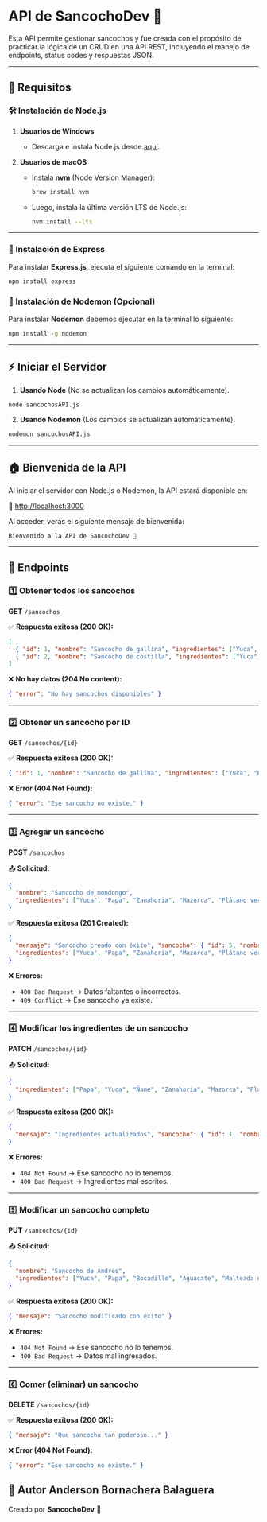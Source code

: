 # API de SancochoDev 🍲

Esta API permite gestionar sancochos y fue creada con el propósito de practicar la lógica de un CRUD en una API REST, incluyendo el manejo de endpoints, status codes y respuestas JSON.

---

## 📌 Requisitos

### 🛠 Instalación de Node.js

1. **Usuarios de Windows**
   - Descarga e instala Node.js desde [aquí](https://nodejs.org/es).

2. **Usuarios de macOS**
   - Instala **nvm** (Node Version Manager):
     ```bash
     brew install nvm
     ```
   - Luego, instala la última versión LTS de Node.js:
     ```bash
     nvm install --lts
     ```

---

### 🚀 Instalación de Express

Para instalar **Express.js**, ejecuta el siguiente comando en la terminal:

```bash
npm install express
```

### 🔄 Instalación de Nodemon (Opcional)

Para instalar **Nodemon** debemos ejecutar en la terminal lo siguiente:

```bash
npm install -g nodemon
```

---

## ⚡ Iniciar el Servidor

1. **Usando Node** (No se actualizan los cambios automáticamente).

```bash
node sancochosAPI.js
```

2. **Usando Nodemon** (Los cambios se actualizan automáticamente).

```bash
nodemon sancochosAPI.js
```

---

## 🏠 Bienvenida de la API

Al iniciar el servidor con Node.js o Nodemon, la API estará disponible en:

🔗 [http://localhost:3000](http://localhost:3000)

Al acceder, verás el siguiente mensaje de bienvenida:

```plaintext
Bienvenido a la API de SancochoDev 🍲
```

---

## 📌 Endpoints

### 1️⃣ Obtener todos los sancochos

**GET** `/sancochos`

✅ **Respuesta exitosa (200 OK):**

```json
[
  { "id": 1, "nombre": "Sancocho de gallina", "ingredientes": ["Yuca", "Papa", "Platano", "Cilantro", "Pimienta de Olor", "Mazorca", "Auyama", "Cebollín", "Apio", "Ají", "Caldo de gallina", "Ajo", "Gallina"] },
  { "id": 2, "nombre": "Sancocho de costilla", "ingredientes": ["Yuca", "Papa", "Platano", "Cilantro", "Pimienta de Olor", "Mazorca", "Auyama", "Cebollín", "Apio", "Ají", "Caldo de gallina", "Ajo", "Costilla de res"] }
]
```

❌ **No hay datos (204 No content):**

```json
{ "error": "No hay sancochos disponibles" }
```

---

### 2️⃣ Obtener un sancocho por ID

**GET** `/sancochos/{id}`

✅ **Respuesta exitosa (200 OK):**

```json
{ "id": 1, "nombre": "Sancocho de gallina", "ingredientes": ["Yuca", "Papa", "Platano", "Cilantro", "Pimienta de Olor", "Mazorca", "Auyama", "Cebollín", "Apio", "Ají", "Caldo de gallina", "Ajo", "Gallina"] }
```

❌ **Error (404 Not Found):**

```json
{ "error": "Ese sancocho no existe." }
```

---

### 3️⃣ Agregar un sancocho

**POST** `/sancochos`

📤 **Solicitud:**

```json
{
  "nombre": "Sancocho de mondongo",
  "ingredientes": ["Yuca", "Papa", "Zanahoria", "Mazorca", "Plátano verde", "Cebollín", "Ajo", "Aji pimentón", "Comino", "Pimienta de olor", "Mondongo", "Cilantro"]
}
```

✅ **Respuesta exitosa (201 Created):**

```json
{ 
  "mensaje": "Sancocho creado con éxito", "sancocho": { "id": 5, "nombre": "Sancocho de mondongo",
  "ingredientes": ["Yuca", "Papa", "Zanahoria", "Mazorca", "Plátano verde", "Cebollín", "Ajo", "Aji pimentón", "Comino", "Pimienta de olor", "Mondongo", "Cilantro"] } 
}
```

❌ **Errores:**

- `400 Bad Request` → Datos faltantes o incorrectos.
- `409 Conflict` → Ese sancocho ya existe.

---

### 4️⃣ Modificar los ingredientes de un sancocho

**PATCH** `/sancochos/{id}`

📤 **Solicitud:**

```json
{
  "ingredientes": ["Papa", "Yuca", "Ñame", "Zanahoria", "Mazorca", "Plátano verde", "Cebollín", "Ajo", "Gallina criolla"]
}
```

✅ **Respuesta exitosa (200 OK):**

```json
{ 
  "mensaje": "Ingredientes actualizados", "sancocho": { "id": 1, "nombre": "Sancocho de gallina", "ingredientes": ["Papa", "Yuca", "Ñame", "Zanahoria", "Mazorca", "Plátano verde", "Cebollín", "Ajo", "Gallina criolla"] } 
}
```

❌ **Errores:**

- `404 Not Found` → Ese sancocho no lo tenemos.
- `400 Bad Request` → Ingredientes mal escritos.

---

### 5️⃣ Modificar un sancocho completo

**PUT** `/sancochos/{id}`

📤 **Solicitud:**
```json
{
  "nombre": "Sancocho de Andrés",
  "ingredientes": ["Yuca", "Papa", "Bocadillo", "Aguacate", "Malteada de Aguacate", "Arepa Asada", "Banano", "Queso", "Chin de picante"]
}
```

✅ **Respuesta exitosa (200 OK):**

```json
{ "mensaje": "Sancocho modificado con éxito" }
```

❌ **Errores:**

- `404 Not Found` → Ese sancocho no lo tenemos.
- `400 Bad Request` → Datos mal ingresados.

---

### 6️⃣ Comer (eliminar) un sancocho

**DELETE** `/sancochos/{id}`

✅ **Respuesta exitosa (200 OK):**

```json
{ "mensaje": "Que sancocho tan poderoso..." }
```

❌ **Error (404 Not Found):**

```json
{ "error": "Ese sancocho no existe." }
```

## 📌 Autor Anderson Bornachera Balaguera

Creado por **SancochoDev** 🍲
